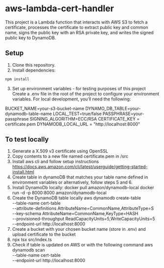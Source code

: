 # aws-lambda-cert-handler

This project is a Lambda function that interacts with AWS S3 to fetch a certificate, processes the certificate to extract public key and common name, signs the public key with an RSA private key, and writes the signed public key to DynamoDB.

## Setup

1. Clone this repository.
2. Install dependencies:

```bash
npm install

```
3. Set up environment variables - for testing purposes of this project
Create a .env file in the root of the project to configure your environment variables. For local development, you’ll need the following:

BUCKET_NAME=your-s3-bucket-name
DYNAMO_DB_TABLE=your-dynamodb-table-name
LOCAL_TEST=true/false
PASSPHRASE=your-passphrase
SIGNING_ALGORITHM=ECC/RSA
CERTIFICATE_KEY = certificate.pem
DYNAMODB_LOCAL_URL = "http://localhost:8000"

## To test locally
1. Generate a X.509 v3 certificate using OpenSSL
2. Copy contents to a new file named certificate.pem in /src
3. Install aws cli and follow setup instructions
https://docs.aws.amazon.com/cli/latest/userguide/getting-started-install.html
4. Create table in dynamoDB that matches your table name defined in environment variables or alternatively, follow steps 5 and 6.
5. Install DynamoDb locally:
docker pull amazon/dynamodb-local
docker run -d -p 8000:8000 amazon/dynamodb-local
6. Create the DynamoDB table locally
aws dynamodb create-table \
    --table-name cert-table \
    --attribute-definitions AttributeName=CommonName,AttributeType=S \
    --key-schema AttributeName=CommonName,KeyType=HASH \
    --provisioned-throughput ReadCapacityUnits=5,WriteCapacityUnits=5 \
    --endpoint-url http://localhost:8000
7. Create a bucket with your chosen bucket name (store in .env) and upload certificate to the bucket
8. npx tsx src/index.ts 
9. Check if table is updated on AWS or with the following command
aws dynamodb scan \
    --table-name cert-table \
    --endpoint-url http://localhost:8000

